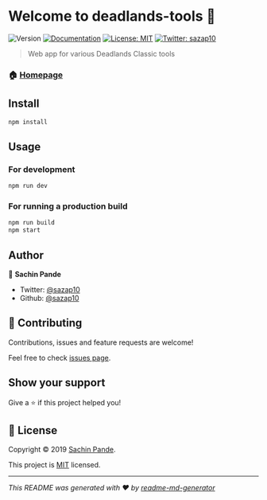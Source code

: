 # Welcome to deadlands-tools 👋
![Version](https://img.shields.io/badge/version-1.0.0-blue.svg?cacheSeconds=2592000)
[![Documentation](https://img.shields.io/badge/documentation-yes-brightgreen.svg)](https://github.com/sazap10/deadlands-tools)
[![License: MIT](https://img.shields.io/badge/License-MIT-yellow.svg)](https://choosealicense.com/licenses/mit)
[![Twitter: sazap10](https://img.shields.io/twitter/follow/sazap10.svg?style=social)](https://twitter.com/sazap10)

> Web app for various Deadlands Classic tools

### 🏠 [Homepage](https://deadlands-tools.now.sh)

## Install

```sh
npm install
```

## Usage

### For development
```sh
npm run dev
```
### For running a production build

```sh
npm run build
npm start
```

## Author

👤 **Sachin Pande**

* Twitter: [@sazap10](https://twitter.com/sazap10)
* Github: [@sazap10](https://github.com/sazap10)

## 🤝 Contributing

Contributions, issues and feature requests are welcome!

Feel free to check [issues page](https://github.com/sazap10/deadlands-tools/issues).

## Show your support

Give a ⭐️ if this project helped you!


## 📝 License

Copyright © 2019 [Sachin Pande](https://github.com/sazap10).

This project is [MIT](https://choosealicense.com/licenses/mit) licensed.

***
_This README was generated with ❤️ by [readme-md-generator](https://github.com/kefranabg/readme-md-generator)_
